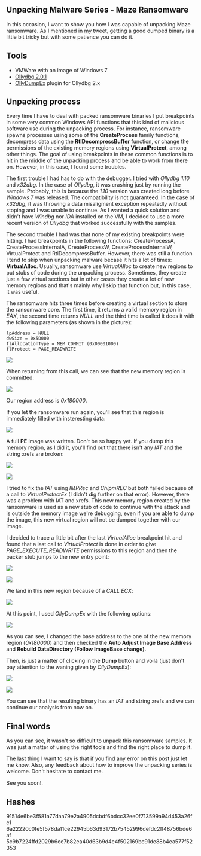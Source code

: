 ## Unpacking Malware Series - Maze Ransomware

In this occasion, I want to show you how I was capable of unpacking Maze ransomware. As I mentioned in [my](https://twitter.com/poxyran/status/1186311014926733313) tweet, getting a good dumped binary is a little bit tricky but with some patience you can do it.

## Tools

 - VMWare with an image of Windows 7
 - [Ollydbg 2.0.1](http://www.ollydbg.de/odbg201.zip)
 - [OllyDumpEx](http://low-priority.appspot.com/ollydumpex/) plugin for Ollydbg 2.x
 
## Unpacking process

Every time I have to deal with packed ransomware binaries I put breakpoints in some very common Windows API functions that this kind of malicious software use during the unpacking process. For instance, ransomware spawns processes using some of the **CreateProcess** family functions, decompress data using the **RtlDecompressBuffer** function, or change the permissions of the existing memory regions using **VirtualProtect**, among other things. The goal of using breakpoints in these common functions is to hit in the middle of the unpacking process and be able to work from there on. However, in this case, I found some troubles. 

The first trouble I had has to do with the debugger. I tried with *Ollydbg 1.10* and *x32dbg*. In the case of *Ollydbg*, it was crashing just by running the sample. Probably, this is because the *1.10* version was created long before *Windows 7* was released. The compatibility is not guaranteed. In the case of *x32dbg*, it was throwing a data misaligment exception repeatedly without stoping and I was unable to continue. As I wanted a quick solution and didn't have *Windbg* nor *IDA* installed on the VM, I decided to use a more recent version of *Ollydbg* that worked successfully with the samples. 

The second trouble I had was that none of my existing breakpoints were hitting. I had breakpoints in the following functions: CreateProcessA, CreateProcessInternalA, CreateProcessW, CreateProcessInternalW, VirtualProtect and RtlDecompressBuffer. However, there was still a function I tend to skip when unpacking malware becase it hits a lot of times: **VirtualAlloc**. Usually, ransomware use *VirtualAlloc* to create new regions to put stubs of code during the unpacking process. Sometimes, they create just a few virtual sections but in other cases they create a lot of new memory regions and that's mainly why I skip that function but, in this case, it was useful. 

The ransomware hits three times before creating a virtual section to store the ransomware core. The first time, it returns a valid memory region in *EAX*, the second time returns *NULL* and the third time is called it does it with the following parameters (as shown in the picture):

```
lpAddress = NULL
dwSize = 0x5D000
flAllocationType = MEM_COMMIT (0x00001000)
flProtect = PAGE_READWRITE
```
![](../images/22-10-2019-unpacking-malware-series-maze-ransomware/virtualalloc_third_call.PNG)

When returning from this call, we can see that the new memory region is committed:

![](../images/22-10-2019-unpacking-malware-series-maze-ransomware/virtuallalloc_return.PNG)

Our region address is *0x180000*. 

If you let the ransomware run again, you'll see that this region is immediately filled with insteresting data:

![](../images/22-10-2019-unpacking-malware-series-maze-ransomware/virtualalloc_mz.PNG)

A full **PE** image was written. Don't be so happy yet. If you dump this memory region, as I did it, you'll find out that there isn't any *IAT* and the string xrefs are broken:

![](../images/22-10-2019-unpacking-malware-series-maze-ransomware/no_iat.PNG)

![](../images/22-10-2019-unpacking-malware-series-maze-ransomware/no_str_xrefs.PNG)

I tried to fix the *IAT* using *IMPRec* and *ChipmREC* but both failed because of a call to *VirtualProtectEx* (I didn't dig further on that error). However, there was a problem with IAT and xrefs. This new memory region created by the ransomware is used as a new stub of code to continue with the attack and is outside the memory image we're debugging, even if you are able to dump the image, this new virtual region will not be dumped together with our image.

I decided to trace a little bit after the last *VirtualAlloc* breakpoint hit and found that a last call to *VirtualProtect* is done in order to give *PAGE_EXECUTE_READWRITE* permissions to this region and then the packer stub jumps to the new entry point:

![](../images/22-10-2019-unpacking-malware-series-maze-ransomware/last_virtualprotect.PNG)

![](../images/22-10-2019-unpacking-malware-series-maze-ransomware/new_ep.PNG)

We land in this new region because of a *CALL ECX*:

![](../images/22-10-2019-unpacking-malware-series-maze-ransomware/call_ecx.PNG)

At this point, I used *OllyDumpEx* with the following options:

![](../images/22-10-2019-unpacking-malware-series-maze-ransomware/ollydumpex.PNG)

As you can see, I changed the base address to the one of the new memory region (*0x180000*) and then checked the **Auto Adjust Image Base Address** and **Rebuild DataDirectory (Follow ImageBase change)**.

Then, is just a matter of clicking in the **Dump** button and voilà (just don't pay attention to the waning given by *OllyDumpEx*):

![](../images/22-10-2019-unpacking-malware-series-maze-ransomware/dump_with_good_iat.PNG)

![](../images/22-10-2019-unpacking-malware-series-maze-ransomware/dump_with_xrefs.PNG)

You can see that the resulting binary has an *IAT* and string xrefs and we can continue our analysis from now on.

## Final words

As you can see, it wasn't so difficult to unpack this ransomware samples. It was just a matter of using the right tools and find the right place to dump it.

The last thing I want to say is that if you find any error on this post just let me know. Also, any feedback about how to improve the unpacking series is welcome. Don't hesitate to contact me.

See you soon!.


## Hashes

91514e6be3f581a77daa79e2a4905dcbdf6bdcc32ee0f713599a94d453a26fc1
6a22220c0fe5f578da11ce22945b63d93172b75452996defdc2ff48756bde6af
5c9b7224ffd2029b6ce7b82ea40d63b9d4e4f502169bc91de88b4ea577f52353